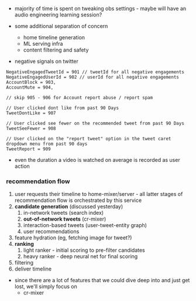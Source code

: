 - majority of time is spent on tweaking obs settings - maybe will have an audio engineering learning session?
- some additional separation of concern
	- home timeline generation
	- ML serving infra
	- content filtering and safety

- negative signals on twitter
```
NegativeEngagedTweetId = 901 // tweetId for all negative engagements
NegativeEngagedUserId = 902 // userId for all negative engagements
AccountBlock = 903,
AccountMute = 904,

// skip 905 - 906 for Account report abuse / report spam

// User clicked dont like from past 90 Days
TweetDontLike = 907

// User clicked see fewer on the recommended tweet from past 90 Days
TweetSeeFewer = 908

// User clicked on the "report tweet" option in the tweet caret dropdown menu from past 90 days
TweetReport = 909
```

- even the duration a video is watched on average is recorded as user action

### recommendation flow
1. user requests their timeline to home-mixer/server - all latter stages of recommendation flow is orchestrated by this service
2. **candidate generation** (discussed yesterday)
	1. in-network tweets (search index)
	2. **out-of-network tweets** (cr-mixer)
	3. interaction-based tweets (user-tweet-entity graph)
	4. user recommendations
3. feature hydration (eg, fetching image for tweet?)
4. **ranking**
	1. light ranker - initial scoring to pre-filter candidates
	2. heavy ranker - deep neural net for final scoring
5. filtering
6. deliver timeline

- since there are a lot of features that we could dive deep into and just get lost, we'll simply focus on 
	- cr-mixer